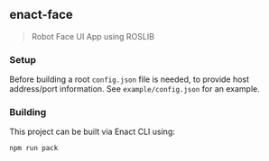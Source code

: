 ## enact-face
> Robot Face UI App using ROSLIB

### Setup

Before building a root `config.json` file is needed, to provide host address/port information.  See `example/config.json` for an example.

### Building

This project can be built via Enact CLI using:

```
npm run pack
```
